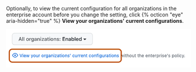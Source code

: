 Optionally, to view the current configuration for all organizations in the enterprise account before you change the setting, click {% octicon "eye" aria-hidden="true" %} **View your organizations' current configurations**.

![Screenshot of a policy in the enterprise settings. A link, labeled "View your organizations' current configurations", is highlighted with an orange outline.](/assets/images/help/business-accounts/view-current-policy-implementation-link.png)
